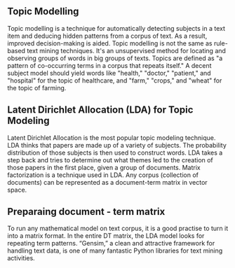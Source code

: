 
## Topic Modelling
Topic modelling is a technique for automatically detecting subjects in a text item and deducing hidden patterns from a corpus of text. As a result, improved decision-making is aided. Topic modelling is not the same as rule-based text mining techniques. It's an unsupervised method for locating and observing groups of words in big groups of texts. Topics are defined as "a pattern of co-occurring terms in a corpus that repeats itself." A decent subject model should yield words like "health," "doctor," "patient," and "hospital" for the topic of healthcare, and "farm," "crops," and "wheat" for the topic of farming.

## Latent Dirichlet Allocation (LDA) for Topic Modeling
 Latent Dirichlet Allocation is the most popular topic modeling technique. LDA thinks that papers are made up of a variety of subjects. The probability distribution of those subjects is then used to construct words. LDA takes a step back and tries to determine out what themes led to the creation of those papers in the first place, given a group of documents. Matrix factorization is a technique used in LDA. Any corpus (collection of documents) can be represented as a document-term matrix in vector space.
 
## Preparaing document - term matrix
To run any mathematical model on text corpus, it is a good practise to turn it into a matrix format. In the entire DT matrix, the LDA model looks for repeating term patterns. “Gensim,” a clean and attractive framework for handling text data, is one of many fantastic Python libraries for text mining activities.

